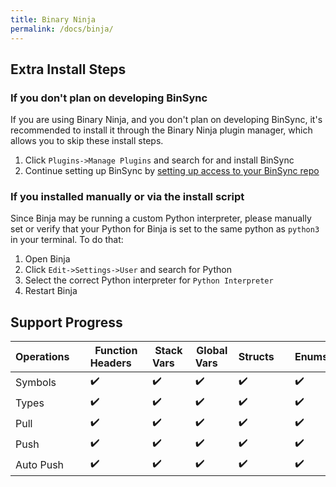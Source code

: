 ```yaml
---
title: Binary Ninja
permalink: /docs/binja/
---
```


## Extra Install Steps 

### If you don't plan on developing BinSync
If you are using Binary Ninja, and you don't plan on developing BinSync, it's recommended to install it through the Binary Ninja plugin manager, which allows you to skip these install steps.

1. Click `Plugins->Manage Plugins` and search for and install BinSync
2. Continue setting up BinSync by [setting up access to your BinSync repo](/docs/install/#set-up-access-to-your-binsync-repo)

### If you installed manually or via the install script
Since Binja may be running a custom Python interpreter, please manually set or verify that your Python
for Binja is set to the same python as `python3` in your terminal. To do that:
1. Open Binja
2. Click `Edit->Settings->User` and search for Python
3. Select the correct Python interpreter for `Python Interpreter`
4. Restart Binja

## Support Progress

| Operations&nbsp;&nbsp;&nbsp;&nbsp; | Function Headers&nbsp;&nbsp;&nbsp;&nbsp; | Stack Vars&nbsp;&nbsp;&nbsp;&nbsp; | Global Vars&nbsp;&nbsp;&nbsp;&nbsp; | Structs&nbsp;&nbsp;&nbsp;&nbsp; | Enums&nbsp;&nbsp;&nbsp;&nbsp; | Comments&nbsp;&nbsp;&nbsp;&nbsp; |
|------------------------------------|------------------------------------------|------------------------------------|-------------------------------------|---------------------------------|-------------------------------|----------------------------------|
| Symbols   	                        | :heavy_check_mark: 	                     | :heavy_check_mark:    	            | :heavy_check_mark: 					            | :heavy_check_mark:   					      | :heavy_check_mark: 					      | :heavy_check_mark: 	             |
| Types     	                        | :heavy_check_mark: 	                     | :heavy_check_mark:    	            | :heavy_check_mark: 					            | :heavy_check_mark:   					      | :heavy_check_mark: 					      | :heavy_check_mark: 	             |
| Pull      	                        | :heavy_check_mark: 	                     | :heavy_check_mark:    	            | :heavy_check_mark: 					            | :heavy_check_mark:   					      | :heavy_check_mark: 					      | :heavy_check_mark: 	             |
| Push      	                        | :heavy_check_mark:                       | :heavy_check_mark:		               | :heavy_check_mark:					             | :heavy_check_mark:			           | :heavy_check_mark: 					      | :heavy_check_mark: 					         |
| Auto Push 	                        | :heavy_check_mark:                       | :heavy_check_mark:		               | :heavy_check_mark:					             | :heavy_check_mark:			           | :heavy_check_mark: 					      | :heavy_check_mark: 					         |
